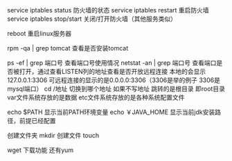 service iptables status 防火墙的状态
service iptables restart 重启防火墙
service iptables stop/start 关闭/打开防火墙（其他服务类似）

reboot 重启linux服务器

rpm -qa | grep tomcat 查看是否安装tomcat

ps -ef | grep 端口号 查看端口号使用情况
netstat -an | grep 端口号 查看端口是否被打开，通过查看LISTEN列的地址查看是否开放远程连接 本地的会显示 127.0.0.1:3306 可远程连接的显示的是0.0.0.0:3306（3306是举的例子 3306是mysql端口）
cd /地址 切换到哪个地址 如果不写地址 跳转的是根目录 即root目录
var文件系统存放的是数据
etc文件系统存放的是各种系统配置文件


echo $PATH 显示当前PATH环境变量
echo ￥JAVA_HOME 显示当前jdk安装路径，前提已经配置

创建文件夹 mkdir
创建文件 touch

wget 下载功能
还有yum